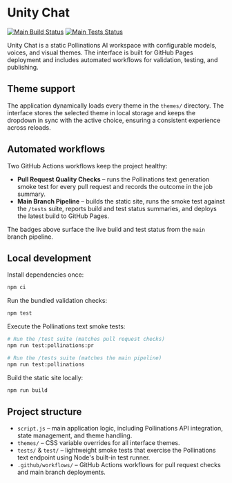 # Unity Chat

[![Main Build Status](https://github.com/unityailab/Voice-Control-2/actions/workflows/main-branch-pipeline.yml/badge.svg?branch=main&job=Build%20and%20Upload%20Artifacts)](https://github.com/unityailab/Voice-Control-2/actions/workflows/main-branch-pipeline.yml)
[![Main Tests Status](https://github.com/unityailab/Voice-Control-2/actions/workflows/main-branch-pipeline.yml/badge.svg?branch=main&job=Run%20Tests)](https://github.com/unityailab/Voice-Control-2/actions/workflows/main-branch-pipeline.yml)

Unity Chat is a static Pollinations AI workspace with configurable models, voices, and visual themes. The interface is built for GitHub Pages deployment and includes automated workflows for validation, testing, and publishing.

## Theme support

The application dynamically loads every theme in the `themes/` directory. The interface stores the selected theme in local storage and keeps the dropdown in sync with the active choice, ensuring a consistent experience across reloads.

## Automated workflows

Two GitHub Actions workflows keep the project healthy:

- **Pull Request Quality Checks** – runs the Pollinations text generation smoke test for every pull request and records the outcome in the job summary.
- **Main Branch Pipeline** – builds the static site, runs the smoke test against the `/tests` suite, reports build and test status summaries, and deploys the latest build to GitHub Pages.

The badges above surface the live build and test status from the `main` branch pipeline.

## Local development

Install dependencies once:

```bash
npm ci
```

Run the bundled validation checks:

```bash
npm test
```

Execute the Pollinations text smoke tests:

```bash
# Run the /test suite (matches pull request checks)
npm run test:pollinations:pr

# Run the /tests suite (matches the main pipeline)
npm run test:pollinations
```

Build the static site locally:

```bash
npm run build
```

## Project structure

- `script.js` – main application logic, including Pollinations API integration, state management, and theme handling.
- `themes/` – CSS variable overrides for all interface themes.
- `tests/` & `test/` – lightweight smoke tests that exercise the Pollinations text endpoint using Node's built-in test runner.
- `.github/workflows/` – GitHub Actions workflows for pull request checks and main branch deployments.

